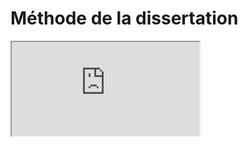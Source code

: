 # Méthode de la dissertation

<iframe src="https://eyssette.github.io/marp-slides//slides/2021-2022/methode-dissertation-ST.html"></iframe>
